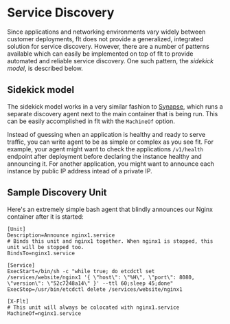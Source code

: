 # Service Discovery

Since applications and networking environments vary widely between customer deployments, flt does not provide a generalized, integrated solution for service discovery. However, there are a number of patterns available which can easily be implemented on top of flt to provide automated and reliable service discovery. One such pattern, the _sidekick model_, is described below.

## Sidekick model

The sidekick model works in a very similar fashion to [Synapse](https://github.com/airbnb/synapse), which runs a separate discovery agent next to the main container that is being run. This can be easily accomplished in flt with the `MachineOf` option.

Instead of guessing when an application is healthy and ready to serve traffic, you can write agent to be as simple or complex as you see fit. For example, your agent might want to check the applications `/v1/health` endpoint after deployment before declaring the instance healthy and announcing it. For another application, you might want to announce each instance by public IP address intead of a private IP.

## Sample Discovery Unit

Here's an extremely simple bash agent that blindly announces our Nginx container after it is started:

```
[Unit]
Description=Announce nginx1.service
# Binds this unit and nginx1 together. When nginx1 is stopped, this unit will be stopped too.
BindsTo=nginx1.service

[Service]
ExecStart=/bin/sh -c "while true; do etcdctl set /services/website/nginx1 '{ \"host\": \"%H\", \"port\": 8080, \"version\": \"52c7248a14\" }' --ttl 60;sleep 45;done"
ExecStop=/usr/bin/etcdctl delete /services/website/nginx1

[X-Flt]
# This unit will always be colocated with nginx1.service
MachineOf=nginx1.service
```
